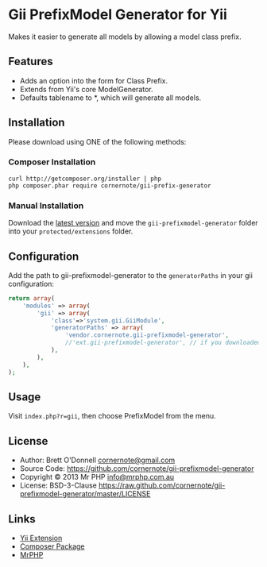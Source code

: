 # Gii PrefixModel Generator for Yii

Makes it easier to generate all models by allowing a model class prefix.


## Features

- Adds an option into the form for Class Prefix.
- Extends from Yii's core ModelGenerator.
- Defaults tablename to *, which will generate all models.


## Installation

Please download using ONE of the following methods:


### Composer Installation

```
curl http://getcomposer.org/installer | php
php composer.phar require cornernote/gii-prefix-generator
```


### Manual Installation

Download the [latest version](https://github.com/cornernote/gii-prefixmodel-generator/archive/master.zip) and move the `gii-prefixmodel-generator` folder into your `protected/extensions` folder.


## Configuration

Add the path to gii-prefixmodel-generator to the `generatorPaths` in your gii configuration:

```php
return array(
	'modules' => array(
		'gii' => array(
			'class'=>'system.gii.GiiModule',
			'generatorPaths' => array(
				'vendor.cornernote.gii-prefixmodel-generator',
				//'ext.gii-prefixmodel-generator', // if you downloaded into ext
			),
		),
	),
);
```

## Usage

Visit `index.php?r=gii`, then choose PrefixModel from the menu.


## License

- Author: Brett O'Donnell <cornernote@gmail.com>
- Source Code: https://github.com/cornernote/gii-prefixmodel-generator
- Copyright © 2013 Mr PHP <info@mrphp.com.au>
- License: BSD-3-Clause https://raw.github.com/cornernote/gii-prefixmodel-generator/master/LICENSE


## Links

- [Yii Extension](http://www.yiiframework.com/extension/gii-prefixmodel-generator)
- [Composer Package](https://packagist.org/packages/cornernote/gii-prefixmodel-generator)
- [MrPHP](http://mrphp.com.au)
